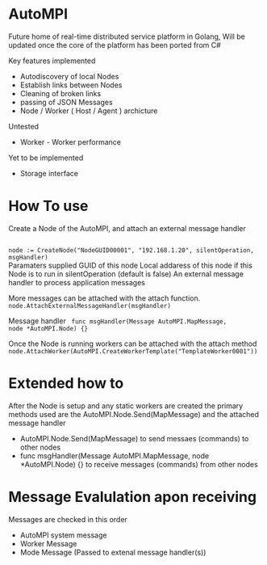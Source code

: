 # AutoMPI

Future home of real-time distributed service platform in Golang, Will be updated once the core of the platform has been ported from C#


Key features implemented
* Autodiscovery of local Nodes
* Establish links between Nodes
* Cleaning of broken links
* passing of JSON Messages 
* Node / Worker ( Host / Agent ) archicture 

Untested
* Worker - Worker performance 

Yet to be implemented
* Storage interface 

# How To use #


Create a Node of the AutoMPI, and attach an external message handler

<code>
node := CreateNode("NodeGUID00001", "192.168.1.20", silentOperation, msgHandler)
</code>
Paramaters supplied 
GUID of this node
Local addaress of this node
if this Node is to run in silentOperation (default is false)
An external message handler to process application messages

More messages can be attached with the attach function.
<code>
node.AttachExternalMessageHandler(msgHandler)
</code>

Message handler 
<code>
func msgHandler(Message AutoMPI.MapMessage, node *AutoMPI.Node) {}
</code>

Once the Node is running workers can be attached with the attach method
<code>
node.AttachWorker(AutoMPI.CreateWorkerTemplate("TemplateWorker0001"))
</code>


# Extended how to #

After the Node is setup and any static workers are created the primary methods used are the AutoMPI.Node.Send(MapMessage) and the attached message handler

* AutoMPI.Node.Send(MapMessage) to send messaes (commands) to other nodes
* func msgHandler(Message AutoMPI.MapMessage, node *AutoMPI.Node) {} to receive messages (commands) from other nodes


# Message Evalulation apon receiving #

Messages are checked in this order
* AutoMPI system message
* Worker Message
* Mode Message (Passed to extenal message handler(s))


